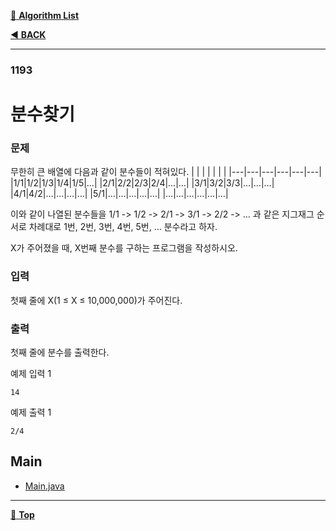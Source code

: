 [:file_folder: **Algorithm List**](https://github.com/dlalstj0213/Study.Algorithm_Java)

[:arrow_backward: **BACK**](../)

---

### 1193

# 분수찾기

### 문제

무한히 큰 배열에 다음과 같이 분수들이 적혀있다.
| | | | | | |
|---|---|---|---|---|---|
|1/1|1/2|1/3|1/4|1/5|…|
|2/1|2/2|2/3|2/4|…|…|
|3/1|3/2|3/3|…|…|…|
|4/1|4/2|…|…|…|…|
|5/1|…|…|…|…|…|
|…|…|…|…|…|…|

이와 같이 나열된 분수들을 1/1 -> 1/2 -> 2/1 -> 3/1 -> 2/2 -> … 과 같은 지그재그 순서로 차례대로 1번, 2번, 3번, 4번, 5번, … 분수라고 하자.

X가 주어졌을 때, X번째 분수를 구하는 프로그램을 작성하시오.

### 입력

첫째 줄에 X(1 ≤ X ≤ 10,000,000)가 주어진다.

### 출력

첫째 줄에 분수를 출력한다.

예제 입력 1 
```
14
```
예제 출력 1 
```
2/4
```

## Main

- [Main.java](./Main.java)

---

[:arrow_up_small: **Top**](#)